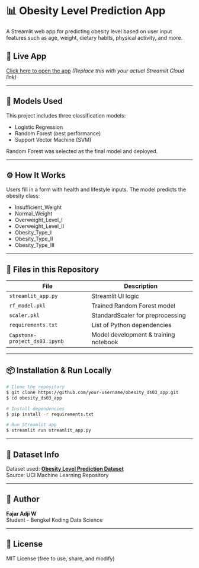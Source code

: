# 📊 Obesity Level Prediction App

A Streamlit web app for predicting obesity level based on user input features such as age, weight, dietary habits, physical activity, and more.

## 🚀 Live App
[Click here to open the app](https://your-deployment-link.streamlit.app) *(Replace this with your actual Streamlit Cloud link)*

---

## 🧠 Models Used
This project includes three classification models:
- Logistic Regression
- Random Forest (best performance)
- Support Vector Machine (SVM)

Random Forest was selected as the final model and deployed.

---

## ⚙️ How It Works
Users fill in a form with health and lifestyle inputs. The model predicts the obesity class:
- Insufficient_Weight
- Normal_Weight
- Overweight_Level_I
- Overweight_Level_II
- Obesity_Type_I
- Obesity_Type_II
- Obesity_Type_III

---

## 📁 Files in this Repository
| File               | Description                          |
|--------------------|--------------------------------------|
| `streamlit_app.py` | Streamlit UI logic                   |
| `rf_model.pkl`     | Trained Random Forest model          |
| `scaler.pkl`       | StandardScaler for preprocessing     |
| `requirements.txt` | List of Python dependencies          |
| `Capstone-project_ds03.ipynb` | Model development & training notebook |

---

## 📦 Installation & Run Locally
```bash
# Clone the repository
$ git clone https://github.com/your-username/obesity_ds03_app.git
$ cd obesity_ds03_app

# Install dependencies
$ pip install -r requirements.txt

# Run Streamlit app
$ streamlit run streamlit_app.py
```

---

## 📝 Dataset Info
Dataset used: **[Obesity Level Prediction Dataset](https://www.kaggle.com/datasets/sanjanabasu/obesity-prediction)**  
Source: UCI Machine Learning Repository

---

## 👤 Author
**Fajar Adji W**  
Student - Bengkel Koding Data Science

---

## 📃 License
MIT License (free to use, share, and modify)
